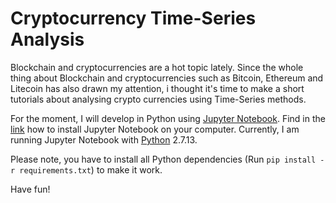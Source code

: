 # Cryptocurrency Time-Series Analysis

Blockchain and cryptocurrencies are a hot topic lately. Since the whole thing about Blockchain and cryptocurrencies such as Bitcoin, Ethereum and Litecoin has also drawn my attention, i thought it's time to make a short tutorials about analysing crypto currencies using Time-Series methods.

For the moment, I will develop in Python using [Jupyter Notebook](http://jupyter.org/). Find in the [link](http://jupyter.readthedocs.io/en/latest/install.html) how to install Jupyter Notebook on your computer. Currently, I am running Jupyter Notebook with [Python](https://www.python.org/) 2.7.13. 

Please note, you have to install all Python dependencies (Run `pip install -r requirements.txt`)  to make it work. 

Have fun!
